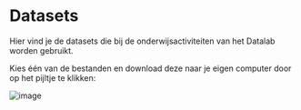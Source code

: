 # Datasets

Hier vind je de datasets die bij de onderwijsactiviteiten van het Datalab worden gebruikt. 

Kies één van de bestanden en download deze naar je eigen computer door op het pijltje te klikken: 

![image](https://github.com/user-attachments/assets/e705a671-36fd-4464-ac01-610b3a07c46b)

